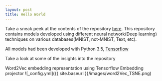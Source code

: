 ```yaml
---
layout: post
title: Hello World
---
```


Take a sneak peek at the contents of the repository [here](https://github.com/withai/Deep_learning_on_databases). This repository contains models developed using different neural network(Deep learning) techniques on various databases(MNIST, not-MNIST, Text, etc).  

All models had been developed with Python 3.5, [Tensorflow](https://www.tensorflow.org)

Take a look at some of the insights into the repository

Word2Vec embedding representation using Tensorflow Embedding projector
![_config.yml]({{ site.baseurl }}/images/word2Vec_TSNE.png)

